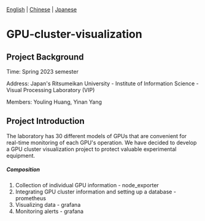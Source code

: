 [English](https://github.com/Ricardo-H/GPU-cluster-visualization) |
[Chinese](https://github.com/Ricardo-H/GPU-cluster-visualization/blob/main/README_CN.md) |
[Jpanese](https://github.com/Ricardo-H/GPU-cluster-visualization/blob/main/README_JP.md)

# GPU-cluster-visualization



## Project Background

Time: Spring 2023 semester

Address: Japan's Ritsumeikan University - Institute of Information Science - Visual Processing Laboratory (VIP)

Members: Youling Huang, Yinan Yang

## Project Introduction

The laboratory has 30 different models of GPUs that are convenient for real-time monitoring of each GPU's operation. We have decided to develop a GPU cluster visualization project to protect valuable experimental equipment.

##### Composition

1. Collection of individual GPU information - node_exporter
2. Integrating GPU cluster information and setting up a database - prometheus
3. Visualizing data - grafana
4. Monitoring alerts - grafana
